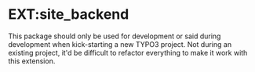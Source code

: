 # EXT:site_backend

This package should only be used for development or said during development when kick-starting a new TYPO3 project.
Not during an existing project, it'd be difficult to refactor everything to make it work with this extension.
